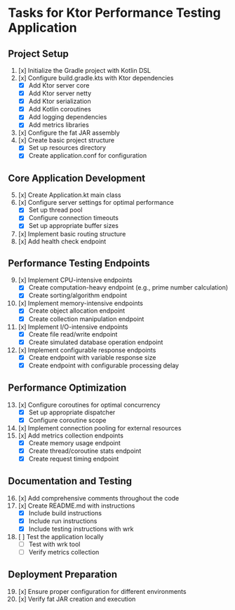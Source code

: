 # Tasks for Ktor Performance Testing Application

## Project Setup
1. [x] Initialize the Gradle project with Kotlin DSL
2. [x] Configure build.gradle.kts with Ktor dependencies
   - [x] Add Ktor server core
   - [x] Add Ktor server netty
   - [x] Add Ktor serialization
   - [x] Add Kotlin coroutines
   - [x] Add logging dependencies
   - [x] Add metrics libraries
3. [x] Configure the fat JAR assembly
4. [x] Create basic project structure
   - [x] Set up resources directory
   - [x] Create application.conf for configuration

## Core Application Development
5. [x] Create Application.kt main class
6. [x] Configure server settings for optimal performance
   - [x] Set up thread pool
   - [x] Configure connection timeouts
   - [x] Set up appropriate buffer sizes
7. [x] Implement basic routing structure
8. [x] Add health check endpoint

## Performance Testing Endpoints
9. [x] Implement CPU-intensive endpoints
   - [x] Create computation-heavy endpoint (e.g., prime number calculation)
   - [x] Create sorting/algorithm endpoint
10. [x] Implement memory-intensive endpoints
    - [x] Create object allocation endpoint
    - [x] Create collection manipulation endpoint
11. [x] Implement I/O-intensive endpoints
    - [x] Create file read/write endpoint
    - [x] Create simulated database operation endpoint
12. [x] Implement configurable response endpoints
    - [x] Create endpoint with variable response size
    - [x] Create endpoint with configurable processing delay

## Performance Optimization
13. [x] Configure coroutines for optimal concurrency
    - [x] Set up appropriate dispatcher
    - [x] Configure coroutine scope
14. [x] Implement connection pooling for external resources
15. [x] Add metrics collection endpoints
    - [x] Create memory usage endpoint
    - [x] Create thread/coroutine stats endpoint
    - [x] Create request timing endpoint

## Documentation and Testing
16. [x] Add comprehensive comments throughout the code
17. [x] Create README.md with instructions
    - [x] Include build instructions
    - [x] Include run instructions
    - [x] Include testing instructions with wrk
18. [ ] Test the application locally
    - [ ] Test with wrk tool
    - [ ] Verify metrics collection

## Deployment Preparation
19. [x] Ensure proper configuration for different environments
20. [x] Verify fat JAR creation and execution
